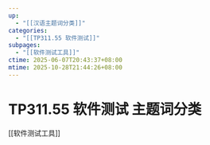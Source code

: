 ```yaml
---
up:
  - "[[汉语主题词分类]]"
categories:
  - "[[TP311.55 软件测试]]"
subpages:
  - "[[软件测试工具]]"
ctime: 2025-06-07T20:43:37+08:00
mtime: 2025-10-28T21:44:26+08:00
---
```


# TP311.55 软件测试 主题词分类

[[软件测试工具]]
